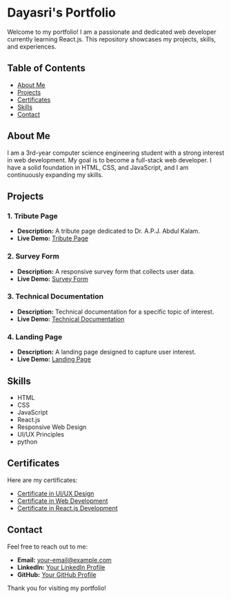 # Dayasri's Portfolio

Welcome to my portfolio! I am a passionate and dedicated web developer currently learning React.js. This repository showcases my projects, skills, and experiences.

## Table of Contents
- [About Me](#about-me)
- [Projects](#projects)
- [Certificates](#certificates)
- [Skills](#skills)
- [Contact](#contact)

## About Me
I am a 3rd-year computer science engineering student with a strong interest in web development. My goal is to become a full-stack web developer. I have a solid foundation in HTML, CSS, and JavaScript, and I am continuously expanding my skills.

## Projects

### 1. Tribute Page
- **Description:** A tribute page dedicated to Dr. A.P.J. Abdul Kalam.
- **Live Demo:** [Tribute Page](link-to-your-tribute-page)

### 2. Survey Form
- **Description:** A responsive survey form that collects user data.
- **Live Demo:** [Survey Form](link-to-your-survey-form)

### 3. Technical Documentation
- **Description:** Technical documentation for a specific topic of interest.
- **Live Demo:** [Technical Documentation](link-to-your-technical-documentation)

### 4. Landing Page
- **Description:** A landing page designed to capture user interest.
- **Live Demo:** [Landing Page](link-to-your-landing-page)

## Skills
- HTML
- CSS
- JavaScript
- React.js
- Responsive Web Design
- UI/UX Principles
- python

## Certificates

Here are my certificates:

- [Certificate in UI/UX Design](https://www.yourcertificateurl.com)
- [Certificate in Web Development](https://www.yourcertificateurl.com)  <!-- Replace with your actual URL -->
- [Certificate in React.js Development](https://www.yourcertificateurl.com)  <!-- Replace with your actual URL -->


## Contact
Feel free to reach out to me:

- **Email:** [your-email@example.com](mailto:your-email@example.com)
- **LinkedIn:** [Your LinkedIn Profile](link-to-your-linkedin)
- **GitHub:** [Your GitHub Profile](https://github.com/your-github-username)

Thank you for visiting my portfolio!
